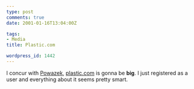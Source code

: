 ```yaml
---
type: post
comments: true
date: 2001-01-16T13:04:00Z

tags:
- Media
title: Plastic.com

wordpress_id: 1442
---
```


I concur with [Powazek](http://www.powazek.com), [plastic.com](http://www.plastic.com) is gonna be **big**.  I just registered as a user and everything about it seems pretty smart.
